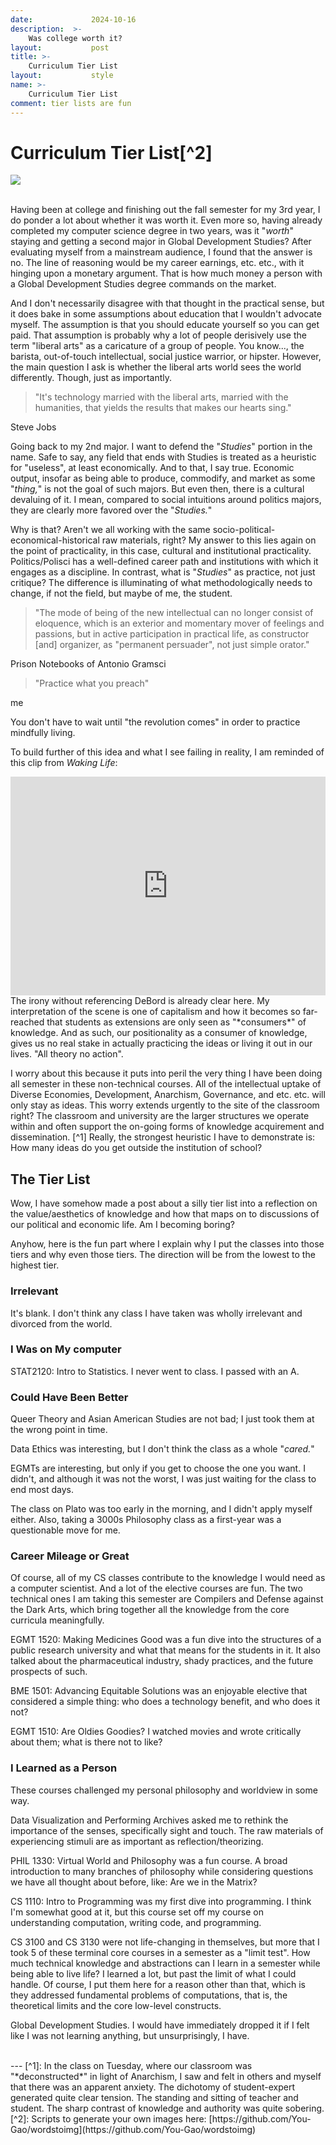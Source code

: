 ```yaml
---
date:             2024-10-16
description:  >-
    Was college worth it?
layout:           post
title: >-
    Curriculum Tier List
layout:           style
name: >-
    Curriculum Tier List
comment: tier lists are fun
---
```


# Curriculum Tier List[^2]

<div>
<img src="{{ 'assets/life/tierlist/tier.png' | relative_url }}">
</div>

<br/>

Having been at college and finishing out the fall semester for my 3rd year, I do ponder a lot about whether it was worth it. Even more so, having already completed my computer science degree in two years, was it "*worth*" staying and getting a second major in Global Development Studies? After evaluating myself from a mainstream audience, I found that the answer is no. The line of reasoning would be my career earnings, etc. etc., with it hinging upon a monetary argument. That is how much money a person with a Global Development Studies degree commands on the market. 

And I don't necessarily disagree with that thought in the practical sense, but it does bake in some assumptions about education that I wouldn't advocate myself. The assumption is that you should educate yourself so you can get paid. That assumption is probably why a lot of people derisively use the term "liberal arts" as a caricature of a group of people. You know..., the barista, out-of-touch intellectual, social justice warrior, or hipster. However, the main question I ask is whether the liberal arts world sees the world differently. Though, just as importantly. 

> "It's technology married with the liberal arts, married with the humanities, that yields the results that makes our hearts sing."
<figcaption class="blockquote-footer">Steve Jobs</figcaption>

Going back to my 2nd major. I want to defend the "*Studies*" portion in the name. Safe to say, any field that ends with Studies is treated as a heuristic for "useless", at least economically. And to that, I say true. Economic output, insofar as being able to produce, commodify, and market as some "*thing,*" is not the goal of such majors. But even then, there is a cultural devaluing of it. I mean, compared to social intuitions around politics majors, they are clearly more favored over the "*Studies.*" 

Why is that? Aren't we all working with the same socio-political-economical-historical raw materials, right? My answer to this lies again on the point of practicality, in this case, cultural and institutional practicality. Politics/Polisci has a well-defined career path and institutions with which it engages as a discipline. In contrast, what is "*Studies*" as practice, not just critique? The difference is illuminating of what methodologically needs to change, if not the field, but maybe of me, the student. 

> "The mode of being of the new intellectual can no longer consist of eloquence, which is an exterior and momentary mover of feelings and passions, but in active participation in practical life, as constructor [and] organizer, as "permanent persuader", not just simple orator."
<figcaption class="blockquote-footer">Prison Notebooks of Antonio Gramsci</figcaption>

>"Practice what you preach"
<figcaption class="blockquote-footer">me</figcaption>

You don't have to wait until "the revolution comes" in order to practice mindfully living.

To build further of this idea and what I see failing in reality, I am reminded of this clip from *Waking Life*:

<iframe width="100%" height="350" src="https://www.youtube.com/embed/uJwx_aRZD3U?si=l893g4OwvLHq7ru_" title="YouTube video player" frameborder="0" allow="accelerometer; autoplay; clipboard-write; encrypted-media; gyroscope; picture-in-picture; web-share" referrerpolicy="strict-origin-when-cross-origin" allowfullscreen></iframe>
<br/>
The irony without referencing DeBord is already clear here. My interpretation of the scene is one of capitalism and how it becomes so far-reached that students as extensions are only seen as "*consumers*" of knowledge. And as such, our positionality as a consumer of knowledge, gives us no real stake in actually practicing the ideas or living it out in our lives. "All theory no action". 

I worry about this because it puts into peril the very thing I have been doing all semester in these non-technical courses. All of the intellectual uptake of Diverse Economies, Development, Anarchism, Governance, and etc. etc. will only stay as ideas. This worry extends urgently to the site of the classroom right? The classroom and university are the larger structures we operate within and often support the on-going forms of knowledge acquirement and dissemination. [^1] Really, the strongest heuristic I have to demonstrate is: How many ideas do you get outside the institution of school?

## The Tier List

Wow, I have somehow made a post about a silly tier list into a reflection on the value/aesthetics of knowledge and how that maps on to discussions of our political and economic life. Am I becoming boring? 

Anyhow, here is the fun part where I explain why I put the classes into those tiers and why even those tiers. The direction will be from the lowest to the highest tier. 

### Irrelevant

It's blank. I don't think any class I have taken was wholly irrelevant and divorced from the world.

### I Was on My computer

STAT2120: Intro to Statistics. I never went to class. I passed with an A. 

### Could Have Been Better 

Queer Theory and Asian American Studies are not bad; I just took them at the wrong point in time. 

Data Ethics was interesting, but I don't think the class as a whole "*cared.*"

EGMTs are interesting, but only if you get to choose the one you want. I didn't, and although it was not the worst, I was just waiting for the class to end most days.

The class on Plato was too early in the morning, and I didn't apply myself either. Also, taking a 3000s Philosophy class as a first-year was a questionable move for me.

### Career Mileage or Great

Of course, all of my CS classes contribute to the knowledge I would need as a computer scientist. And a lot of the elective courses are fun. The two technical ones I am taking this semester are Compilers and Defense against the Dark Arts, which bring together all the knowledge from the core curricula meaningfully.

EGMT 1520: Making Medicines Good was a fun dive into the structures of a public research university and what that means for the students in it. It also talked about the pharmaceutical industry, shady practices, and the future prospects of such. 

BME 1501: Advancing Equitable Solutions was an enjoyable elective that considered a simple thing: who does a technology benefit, and who does it not? 

EGMT 1510: Are Oldies Goodies? I watched movies and wrote critically about them; what is there not to like?

### I Learned as a Person 

These courses challenged my personal philosophy and worldview in some way.

Data Visualization and Performing Archives asked me to rethink the importance of the senses, specifically sight and touch. The raw materials of experiencing stimuli are as important as reflection/theorizing. 

PHIL 1330: Virtual World and Philosophy was a fun course. A broad introduction to many branches of philosophy while considering questions we have all thought about before, like: Are we in the Matrix?

CS 1110: Intro to Programming was my first dive into programming. I think I'm somewhat good at it, but this course set off my course on understanding computation, writing code, and programming.

CS 3100 and CS 3130 were not life-changing in themselves, but more that I took 5 of these terminal core courses in a semester as a "limit test". How much technical knowledge and abstractions can I learn in a semester while being able to live life? I learned a lot, but past the limit of what I could handle. Of course, I put them here for a reason other than that, which is they addressed fundamental problems of computations, that is, the theoretical limits and the core low-level constructs. 

Global Development Studies. I would have immediately dropped it if I felt like I was not learning anything, but unsurprisingly, I have. 

<br/>
---
[^1]: In the class on Tuesday, where our classroom was "*deconstructed*" in light of Anarchism, I saw and felt in others and myself that there was an apparent anxiety. The dichotomy of student-expert generated quite clear tension. The standing and sitting of teacher and student. The sharp contrast of knowledge and authority was quite sobering.
[^2]: Scripts to generate your own images here: [https://github.com/You-Gao/wordstoimg](https://github.com/You-Gao/wordstoimg)
